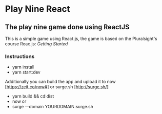# Play Nine React

## The play nine game done using ReactJS

This is a simple game using React.js, the game is based on the Pluralsight's course Reac.js: *Getting Started*

### Instructions
- yarn install
- yarn start:dev

Additionally you can build the app and upload it to now [https://zeit.co/now#] or surge.sh [http://surge.sh/]
- yarn build && cd dist
- now
or
- surge --domain YOURDOMAIN.surge.sh
